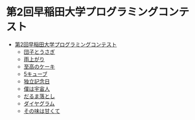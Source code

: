 第2回早稲田大学プログラミングコンテスト
=======================================

- [第2回早稲田大学プログラミングコンテスト](http://wupc2nd.contest.atcoder.jp/)
    - [団子とうさぎ](http://wupc2nd.contest.atcoder.jp/tasks/wupc_01)
    - [雨上がり](http://wupc2nd.contest.atcoder.jp/tasks/wupc_02)
    - [至高のケーキ](http://wupc2nd.contest.atcoder.jp/tasks/wupc_03)
    - [5キューブ](http://wupc2nd.contest.atcoder.jp/tasks/wupc_04)
    - [独立記念日](http://wupc2nd.contest.atcoder.jp/tasks/wupc_05)
    - [僕は宇宙人](http://wupc2nd.contest.atcoder.jp/tasks/wupc_06)
    - [だるま落とし](http://wupc2nd.contest.atcoder.jp/tasks/wupc_07)
    - [ダイヤグラム](http://wupc2nd.contest.atcoder.jp/tasks/wupc_08)
    - [その味は甘くて](http://wupc2nd.contest.atcoder.jp/tasks/wupc_09)
